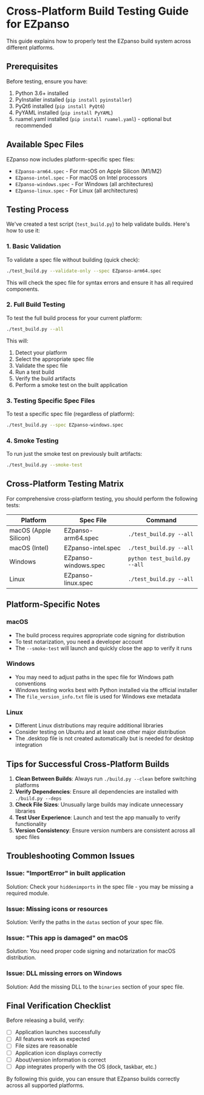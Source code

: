 # Cross-Platform Build Testing Guide for EZpanso

This guide explains how to properly test the EZpanso build system across different platforms.

## Prerequisites

Before testing, ensure you have:

1. Python 3.6+ installed
2. PyInstaller installed (`pip install pyinstaller`)
3. PyQt6 installed (`pip install PyQt6`)
4. PyYAML installed (`pip install PyYAML`)
5. ruamel.yaml installed (`pip install ruamel.yaml`) - optional but recommended

## Available Spec Files

EZpanso now includes platform-specific spec files:

- `EZpanso-arm64.spec` - For macOS on Apple Silicon (M1/M2)
- `EZpanso-intel.spec` - For macOS on Intel processors
- `EZpanso-windows.spec` - For Windows (all architectures)
- `EZpanso-linux.spec` - For Linux (all architectures)

## Testing Process

We've created a test script (`test_build.py`) to help validate builds. Here's how to use it:

### 1. Basic Validation

To validate a spec file without building (quick check):

```bash
./test_build.py --validate-only --spec EZpanso-arm64.spec
```

This will check the spec file for syntax errors and ensure it has all required components.

### 2. Full Build Testing

To test the full build process for your current platform:

```bash
./test_build.py --all
```

This will:

1. Detect your platform
2. Select the appropriate spec file
3. Validate the spec file
4. Run a test build
5. Verify the build artifacts
6. Perform a smoke test on the built application

### 3. Testing Specific Spec Files

To test a specific spec file (regardless of platform):

```bash
./test_build.py --spec EZpanso-windows.spec
```

### 4. Smoke Testing

To run just the smoke test on previously built artifacts:

```bash
./test_build.py --smoke-test
```

## Cross-Platform Testing Matrix

For comprehensive cross-platform testing, you should perform the following tests:

| Platform | Spec File | Command |
|----------|-----------|---------|
| macOS (Apple Silicon) | EZpanso-arm64.spec | `./test_build.py --all` |
| macOS (Intel) | EZpanso-intel.spec | `./test_build.py --all` |
| Windows | EZpanso-windows.spec | `python test_build.py --all` |
| Linux | EZpanso-linux.spec | `./test_build.py --all` |

## Platform-Specific Notes

### macOS

- The build process requires appropriate code signing for distribution
- To test notarization, you need a developer account
- The `--smoke-test` will launch and quickly close the app to verify it runs

### Windows

- You may need to adjust paths in the spec file for Windows path conventions
- Windows testing works best with Python installed via the official installer
- The `file_version_info.txt` file is used for Windows exe metadata

### Linux

- Different Linux distributions may require additional libraries
- Consider testing on Ubuntu and at least one other major distribution
- The .desktop file is not created automatically but is needed for desktop integration

## Tips for Successful Cross-Platform Builds

1. **Clean Between Builds**: Always run `./build.py --clean` before switching platforms
2. **Verify Dependencies**: Ensure all dependencies are installed with `./build.py --deps`
3. **Check File Sizes**: Unusually large builds may indicate unnecessary libraries
4. **Test User Experience**: Launch and test the app manually to verify functionality
5. **Version Consistency**: Ensure version numbers are consistent across all spec files

## Troubleshooting Common Issues

### Issue: "ImportError" in built application

Solution: Check your `hiddenimports` in the spec file - you may be missing a required module.

### Issue: Missing icons or resources

Solution: Verify the paths in the `datas` section of your spec file.

### Issue: "This app is damaged" on macOS

Solution: You need proper code signing and notarization for macOS distribution.

### Issue: DLL missing errors on Windows

Solution: Add the missing DLL to the `binaries` section of your spec file.

## Final Verification Checklist

Before releasing a build, verify:

- [ ] Application launches successfully
- [ ] All features work as expected
- [ ] File sizes are reasonable
- [ ] Application icon displays correctly
- [ ] About/version information is correct
- [ ] App integrates properly with the OS (dock, taskbar, etc.)

By following this guide, you can ensure that EZpanso builds correctly across all supported platforms.

